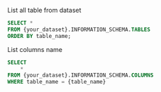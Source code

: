 
List all table from dataset
```sql
SELECT *
FROM {your_dataset}.INFORMATION_SCHEMA.TABLES
ORDER BY table_name;
```


List columns name 
```sql
SELECT 
    *
FROM {your_dataset}.INFORMATION_SCHEMA.COLUMNS
WHERE table_name = {table_name}
```
